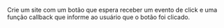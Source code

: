 Crie um site com um botão que espera receber um evento de click e uma função callback que informe ao usuário que o botão foi clicado.
